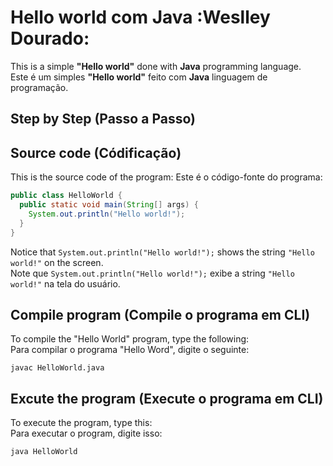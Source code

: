 # Hello world com Java :Weslley Dourado:

This is a simple **"Hello world"** done with **Java** programming language.   
Este é um simples **"Hello world"** feito com **Java** linguagem de programação.

## Step by Step (Passo a Passo)

## Source code (Códificação)

This is the source code of the program:
Este é o código-fonte do programa:

```java
public class HelloWorld {
  public static void main(String[] args) {
    System.out.println("Hello world!");
  }
}
```

Notice that `System.out.println("Hello world!");` shows the string `"Hello world!"` on the screen.   
Note que  `System.out.println("Hello world!");` exibe a string `"Hello world!"` na tela do usuário.

## Compile program (Compile o programa em CLI)

To compile the "Hello World" program, type the following:   
Para compilar o programa "Hello Word", digite o seguinte:

```console
javac HelloWorld.java
```

## Excute the program (Execute o programa em CLI)

To execute the program, type this:   
Para executar o program, digite isso:

```console
java HelloWorld
```

